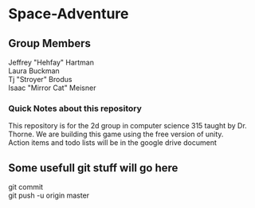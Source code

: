 Space-Adventure
===============

<h2> Group Members
</h2>
Jeffrey "Hehfay" Hartman <br>
Laura Buckman <br>
Tj "Stroyer" Brodus <br>
Isaac "Mirror Cat" Meisner <br>

<h3> Quick Notes about this repository </h3>
<p>
	This repository is for the 2d group in computer science 
	315 taught by Dr. Thorne.  We are building this game using 
	the free version of unity.
<br>
	Action items and todo lists will be in the google drive document
</p> 

<p>
<h2>
Some usefull git stuff will go here
</h2>

git commit <br>
git push -u origin master

</p>

